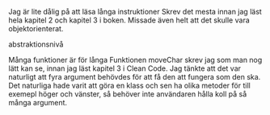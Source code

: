 Jag är lite dålig på att läsa långa instruktioner 
Skrev det mesta innan jag läst hela kapitel 2 och kapitel 3 i boken. Missade även helt att det skulle vara objektorienterat.

 
 abstraktionsnivå
 
Många funktioner är för långa
Funktionen moveChar skrev jag som man nog lätt kan se, innan jag läst kapitel 3 i Clean Code. Jag tänkte att det var naturligt att fyra argument behövdes för att få den att fungera som den ska. Det naturliga hade varit att göra en klass och sen ha olika metoder för till exemepl höger och vänster, så behöver inte användaren hålla koll på så många argument. 